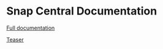 # Snap Central Documentation

[Full documentation](https://carboniq-dev.github.io/site/snap-central/)

[Teaser](https://www.youtube.com/watch?v=WuYTlhWh9xs/)
